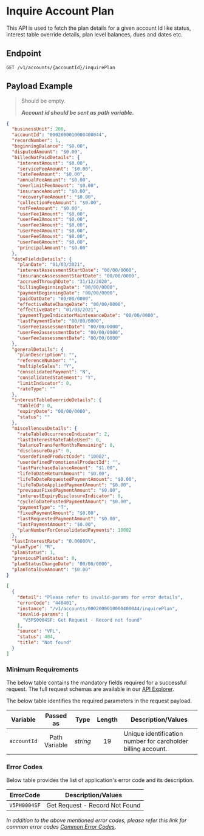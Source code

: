 # Inquire Account Plan

This API is used to fetch the plan details for a given account Id like status, interest table override details, plan level balances, dues and dates etc.

## Endpoint

`GET /v1/accounts/{accountId}/inquirePlan`

## Payload Example

<!--
type: tab
titles: Request, Response, Error
-->

>Should be empty.
>
>***Account id should be sent as path variable.***

<!--
type: tab
-->

```json
{
  "businessUnit": 200,
  "accountId": "0002000010000400044",
  "recordNumber": 1,
  "beginningBalance": "$0.00",
  "disputedAmount": "$0.00",
  "billedNotPaidDetails": {
    "interestAmount": "$0.00",
    "serviceFeeAmount": "$0.00",
    "lateFeeAmount": "$0.00",
    "annualFeeAmount": "$0.00",
    "overlimitFeeAmount": "$0.00",
    "insuranceAmount": "$0.00",
    "recoveryFeeAmount": "$0.00",
    "collectionFeeAmount": "$0.00",
    "nsfFeeAmount": "$0.00",
    "userFee1Amount": "$0.00",
    "userFee2Amount": "$0.00",
    "userFee3Amount": "$0.00",
    "userFee4Amount": "$0.00",
    "userFee5Amount": "$0.00",
    "userFee6Amount": "$0.00",
    "principalAmount": "$0.00"
  },
  "dateFieldsDetails": {
    "planDate": "01/03/2021",
    "interestAssessmentStartDate": "00/00/0000",
    "insuranceAssessmentStartDate": "00/00/0000",
    "accruedThroughDate": "31/12/2020",
    "billingBeginningDate": "00/00/0000",
    "paymentBeginningDate": "00/00/0000",
    "paidOutDate": "00/00/0000",
    "effectiveRateChangeDate": "00/00/0000",
    "effectiveDate": "01/03/2021",
    "paymentTypeIndicatorMaintenanceDate": "00/00/0000",
    "lastPaymentDate": "00/00/0000",
    "userFee1assessmentDate": "00/00/0000",
    "userFee2assessmentDate": "00/00/0000",
    "userFee3assessmentDate": "00/00/0000"
  },
  "generalDetails": {
    "planDescription": "",
    "referenceNumber": "",
    "multipleSales": "Y",
    "consolidatedPayment": "N",
    "consolidatedStatement": "Y",
    "limitIndicator": 0,
    "rateType": ""
  },
  "interestTableOverrideDetails": {
    "tableId": 0,
    "expiryDate": "00/00/0000",
    "status": ""
  },
  "miscellenousDetails": {
    "rateTableOccurrenceIndicator": 2,
    "lastInterestRateTableUsed": 0,
    "balanceTransferMonthsRemaining": 0,
    "disclosureDays": 0,
    "userdefinedProductCode": "10002",
    "userdefinedPromotionalProductId": "",
    "lastPurchaseBalanceAmount": "$1.00",
    "lifeToDateReturnAmount": "$0.00",
    "lifeToDateRequestedPaymentAmount": "$0.00",
    "lifeToDateAppliedPaymentAmount": "$0.00",
    "previousFixedPaymentAmount": "$0.00",
    "interestExpiryDisclosureIndicator": 0,
    "cycleToDatePostedPaymentAmount": "$0.00",
    "paymentType": "T",
    "fixedPaymentAmount": "$0.00",
    "lastRequestedPaymentAmount": "$0.00",
    "lastPaymentAmount": "$0.00",
    "planNumberForConsolidatedPayments": 10002
  },
  "lastInterestRate": "0.00000%",
  "planType": "R",
  "planStatus": 1,
  "previousPlanStatus": 0,
  "planStatusChangeDate": "00/00/0000",
  "planTotalDueAmount": "$0.00"
}
```

<!--
type: tab
-->

```json
[
  {
    "detail": "Please refer to invalid-params for error details",
    "errorCode": "440401",
    "instance": "/v1/accounts/0002000010000400044/inquirePlan",
    "invalid-params": [
      "V5PS0004SF: Get Request - Record not found"
    ],
    "source": "VPL",
    "status": 404,
    "title": "Not found"
  }
]
```

<!-- type: tab-end -->

### Minimum Requirements

The below table contains the mandatory fields required for a successful request. The full request schemas are available in our [API Explorer](../api/?type=get&path=/v1/accounts/{accountId}/inquirePlan).

The below table identifies the required parameters in the request payload.

| Variable | Passed as | Type | Length | Description/Values |
| -------- | :-------: | :--: | :------------: | ------------------ |
| `accountId` | Path Variable | *string* | 19 | Unique identification number for cardholder billing account.|

### Error Codes

Below table provides the list of application's error code and its description.

| ErrorCode |  Description/Values |
| --------  | ------------------ |
| `V5PH0004SF` | Get Request - Record Not Found |

*In addition to the above mentioned error codes, please refer this link for common error codes [Common Error Codes](?path=docs/Common_Error_Code.md).*
